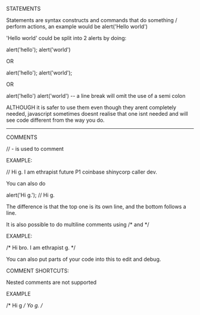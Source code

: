 STATEMENTS

Statements are syntax constructs and commands that do something / perform actions, an example would be alert('Hello world')

'Hello world' could be split into 2 alerts by doing:

alert('hello'); alert('world')

OR

alert('hello');
alert('world');

OR

alert('hello')
alert('world') -- a line break will omit the use of a semi colon

ALTHOUGH
it is safer to use them even though they arent completely needed, javascript sometimes doesnt realise that one isnt needed and will see code different from the way you do.


-------------------------------------
COMMENTS

// - is used to comment

EXAMPLE:

// Hi g. I am ethrapist future P1 coinbase shinycorp caller dev.

You can also do

alert('Hi g.'); // Hi g.

The difference is that the top one is its own line, and the bottom follows a line.

It is also possible to do multiline comments using /* and */

EXAMPLE:

/* Hi bro.
I am ethrapist g.
*/

You can also put parts of your code into this to edit and debug.

COMMENT SHORTCUTS:

<!-- To comment a line out you do ctrl + /  -->

<!-- To comment out multiple lines
Of code
You highlight what you want to comment out, And
CTRL + / -->

Nested comments are not supported

EXAMPLE

/* Hi 
g */ Yo g.
/*
